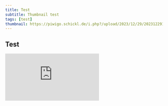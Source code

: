 ```yaml
---
title: Test
subtitle: Thumbnail test
tags: [test]
thumbnail: https://piwigo.schickl.de/i.php?/upload/2023/12/29/20231229103104-c8074d19-me.jpg
---
```


## Test

![Murmeltier](https://piwigo.schickl.de/i.php?/upload/2023/12/29/20231229103104-c8074d19-me.jpg)
